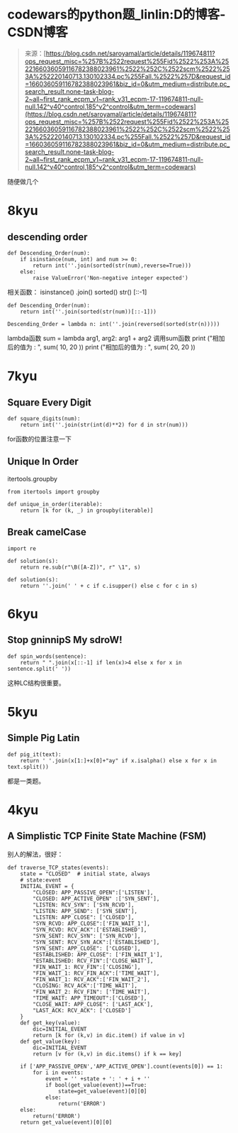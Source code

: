 <!--yml
category: codewars
date: 2022-08-13 11:41:35
-->

# codewars的python题_linlin:D的博客-CSDN博客

> 来源：[https://blog.csdn.net/saroyamal/article/details/119674811?ops_request_misc=%257B%2522request%255Fid%2522%253A%2522166036059116782388023961%2522%252C%2522scm%2522%253A%252220140713.130102334.pc%255Fall.%2522%257D&request_id=166036059116782388023961&biz_id=0&utm_medium=distribute.pc_search_result.none-task-blog-2~all~first_rank_ecpm_v1~rank_v31_ecpm-17-119674811-null-null.142^v40^control,185^v2^control&utm_term=codewars](https://blog.csdn.net/saroyamal/article/details/119674811?ops_request_misc=%257B%2522request%255Fid%2522%253A%2522166036059116782388023961%2522%252C%2522scm%2522%253A%252220140713.130102334.pc%255Fall.%2522%257D&request_id=166036059116782388023961&biz_id=0&utm_medium=distribute.pc_search_result.none-task-blog-2~all~first_rank_ecpm_v1~rank_v31_ecpm-17-119674811-null-null.142^v40^control,185^v2^control&utm_term=codewars)

随便做几个

# 8kyu

## descending order

```
def Descending_Order(num):
    if isinstance(num, int) and num >= 0:
        return int(''.join(sorted(str(num),reverse=True)))
    else:
        raise ValueError('Non-negative integer expected') 
```

相关函数：
isinstance()
.join()
sorted()
str()
[::-1]

```
def Descending_Order(num):
    return int(''.join(sorted(str(num))[::-1])) 
```

```
Descending_Order = lambda n: int(''.join(reversed(sorted(str(n))))) 
```

lambda函数
sum = lambda arg1, arg2: arg1 + arg2
调用sum函数
print ("相加后的值为 : ", sum( 10, 20 ))
print ("相加后的值为 : ", sum( 20, 20 ))

# 7kyu

## Square Every Digit

```
def square_digits(num):
    return int(''.join(str(int(d)**2) for d in str(num))) 
```

for函数的位置注意一下

## Unique In Order

itertools.groupby

```
from itertools import groupby

def unique_in_order(iterable):
    return [k for (k, _) in groupby(iterable)] 
```

## Break camelCase

```
import re

def solution(s):
    return re.sub(r"\B([A-Z])", r" \1", s) 
```

```
def solution(s):
    return ''.join(' ' + c if c.isupper() else c for c in s) 
```

# 6kyu

## Stop gninnipS My sdroW!

```
def spin_words(sentence):
    return " ".join(x[::-1] if len(x)>4 else x for x in sentence.split(' ')) 
```

这种LC结构很重要。

# 5kyu

## Simple Pig Latin

```
def pig_it(text):
    return ' '.join(x[1:]+x[0]+"ay" if x.isalpha() else x for x in text.split()) 
```

都是一类题。

# 4kyu

## A Simplistic TCP Finite State Machine (FSM)

别人的解法，很好：

```
def traverse_TCP_states(events):
    state = "CLOSED"  # initial state, always
    # state:event
    INITIAL_EVENT = {
        "CLOSED: APP_PASSIVE_OPEN":['LISTEN'],
        "CLOSED: APP_ACTIVE_OPEN" :['SYN_SENT'],
        "LISTEN: RCV_SYN": ['SYN_RCVD'],
        "LISTEN: APP_SEND": ['SYN_SENT'],
        "LISTEN: APP_CLOSE": ['CLOSED'],
        "SYN_RCVD: APP_CLOSE":['FIN_WAIT_1'],
        "SYN_RCVD: RCV_ACK":['ESTABLISHED'],
        "SYN_SENT: RCV_SYN": ['SYN_RCVD'],
        "SYN_SENT: RCV_SYN_ACK":['ESTABLISHED'],
        "SYN_SENT: APP_CLOSE": ['CLOSED'],
        "ESTABLISHED: APP_CLOSE": ['FIN_WAIT_1'],
        "ESTABLISHED: RCV_FIN":['CLOSE_WAIT'],
        "FIN_WAIT_1: RCV_FIN":['CLOSING'],
        "FIN_WAIT_1: RCV_FIN_ACK":['TIME_WAIT'],
        "FIN_WAIT_1: RCV_ACK":['FIN_WAIT_2'],
        "CLOSING: RCV_ACK":['TIME_WAIT'],
        "FIN_WAIT_2: RCV_FIN": ['TIME_WAIT'],
        "TIME_WAIT: APP_TIMEOUT":['CLOSED'],
        "CLOSE_WAIT: APP_CLOSE": ['LAST_ACK'],
        "LAST_ACK: RCV_ACK": ['CLOSED']
    }
    def get_key(value):
        dic=INITIAL_EVENT
        return [k for (k,v) in dic.item() if value in v]
    def get_value(key):
        dic=INITIAL_EVENT
        return [v for (k,v) in dic.items() if k == key]

    if ['APP_PASSIVE_OPEN','APP_ACTIVE_OPEN'].count(events[0]) == 1:
        for i in events:
            event = '' +state + ': ' + i + ''
            if bool(get_value(event))==True:
                state=get_value(event)[0][0]
            else:
                return('ERROR')
    else:
        return('ERROR')
    return get_value(event)[0][0] 
```